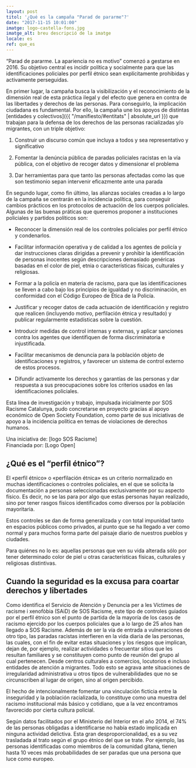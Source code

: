```yaml
---
layout: post
titol: '¿Qué es la campaña "Parad de pararme"?'
date: "2017-11-15 10:01:00"
imatge: logo-castella-fons.jpg
imatge_alt: breu descripció de la imatge
locale: es
ref: que_es
---
```


“Parad de pararme. La apariencia no es motivo” comenzó a gestarse en 2016. Su objetivo central es incidir política y socialmente para que las identificaciones policiales por perfil étnico sean explícitamente prohibidas y activamente perseguidas.

En primer lugar, la campaña busca la visibilización y el reconocimiento de la dimensión real de esta práctica ilegal y del efecto que genera en contra de  las libertades y derechos de las personas. Para conseguirlo, la implicación ciudadana es fundamental. Por ello, la campaña une los apoyos de distintas [entidades y colectivos]({{ "/manifiesto/#entitats" | absolute_url }}) que trabajan para la defensa de los derechos de las personas racializadas y/o migrantes, con un triple objetivo:

1. Construir un discurso común que incluya a todos y sea representativo y significativo

2. Fomentar la denúncia pública de paradas policiales racistas en la vía pública, con el objetivo de recoger datos y dimensionar el problema

3. Dar herramientas para que tanto las personas afectadas como las que son testimonio sepan intervenir eficazmente ante una parada

En segundo lugar, como fin último, las alianzas sociales creadas a lo largo de la campaña se centrarán en la incidencia política, para conseguir cambios prácticos en los protocolos de actuación de los cuerpos policiales. Algunas de las buenas práticas que queremos proponer a instituciones policiales y partidos políticos son:

- Reconocer la dimensión real de los controles policiales por perfil étnico y  condenarlos.

- Facilitar información operativa y de calidad a los agentes de policía y dar instrucciones claras dirigidas a prevenir y prohibir la identificación de personas inocentes según descripciones demasiado genéricas basadas en el color de piel, etnia o características físicas, culturales y religiosas.

- Formar a la policía en materia de racismo, para que las identificaciones se lleven a cabo bajo los principios de igualdad y no discriminación, en conformidad con el Código Europeo de Ética de la Policía.

- Justificar y recoger datos de cada actuación de identificación y registro que realicen (incluyendo motivo, perfilación étnica y resultado) y publicar regularmente estadísticas sobre la cuestión.

- Introducir medidas de control internas y externas, y aplicar sanciones contra los agentes que identifiquen de forma discriminatoria e injustificada.

- Facilitar mecanismos de denuncia para la población objeto de identificaciones y registros, y favorecer un sistema de control externo de estos procesos.

- Difundir activamente los derechos y garantías de las personas y dar respuesta a sus preocupaciones sobre los criterios usados en las identificaciones policiales.

Esta línea de investigación y trabajo, impulsada inicialmente por SOS Racisme Catalunya, pudo concretarse en proyecto gracias al apoyo económico de Open Society Foundation, como parte de sus iniciativas de apoyo a la incidencia política en temas de violaciones de derechos humanos.

Una iniciativa de: [logo SOS Racisme]							
Financiada por: [Logo Open]

## ¿Qué es el “perfil étnico”?

El «perfil étnico» o «perfilación étnica» es un criterio normalizado en muchas identificaciones o controles policiales, en el que se solicita la documentación a personas seleccionadas exclusivamente por su aspecto físico. Es decir, no se las para por algo que estas personas hayan realizado, sino por tener rasgos físicos identificados como diversos por la población mayoritaria.

Estos controles se dan de forma generalizada y con total impunidad tanto en espacios públicos como privados, al punto que se ha llegado a ver como normal y para muchos forma parte del paisaje diario de nuestros pueblos y ciudades.

Para quiénes no lo es: aquellas personas que ven su vida alterada sólo por tener determinado color de piel u otras características físicas, culturales y religiosas distintivas.

## Cuando la seguridad es la excusa para coartar derechos y libertades

Como identifica el Servicio de Atención y Denuncia per a les Víctimes de racisme i xenofòbia (SAiD) de SOS Racisme, este tipo de controles guiados por el perfil étnico son el punto de partida de la mayoría de los casos de racismo ejercido por los cuerpos policiales que a lo largo de 25 años han llegado a SOS Racisme.
Además de ser la vía de entrada a vulneraciones de otro tipo, las paradas racistas interfieren en la vida diaria de las personas, las cuales, con el fin de evitar estas situaciones y los riesgos que implican, dejan de, por ejemplo, realizar actividades o frecuentar sitios que les resultan familiares y se constituyen como punto de reunión del grupo al cual pertenecen. Desde centros culturales a comercios, locutorios e incluso entidades de atención a migrantes. Todo esto se agrava ante situaciones de irregularidad administrativa u otros tipos de vulnerabilidades que no se circunscriben al lugar de origen, sino al origen percibido.

El hecho de intencionalmente fomentar una vinculación ficticia entre la inseguridad y la población racializada, lo constituye como una muestra del racismo institucional más básico y cotidiano, que a la vez encontramos favorecido por cierta cultura policial.

Según datos facilitados por el Ministerio del Interior en el año 2014, el 74% de las personas obligadas a identificarse no había estado implicada en ninguna actividad delictiva. Esta gran desproporcionalidad, es a su vez trasladada al trato según el grupo étnico del que se trate. Por ejemplo, las personas identificadas como miembros de la comunidad gitana, tienen hasta 10 veces más probabilidades de ser paradas que una persona que luce como europeo.

